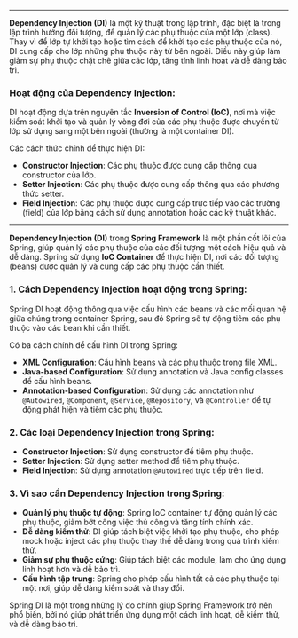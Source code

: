 
---
**Dependency Injection (DI)** là một kỹ thuật trong lập trình, đặc biệt là trong lập trình hướng đối tượng, để quản lý các phụ thuộc của một lớp (class). Thay vì để lớp tự khởi tạo hoặc tìm cách để khởi tạo các phụ thuộc của nó, DI cung cấp cho lớp những phụ thuộc này từ bên ngoài. Điều này giúp làm giảm sự phụ thuộc chặt chẽ giữa các lớp, tăng tính linh hoạt và dễ dàng bảo trì.

### **Hoạt động của Dependency Injection:**

DI hoạt động dựa trên nguyên tắc **Inversion of Control (IoC)**, nơi mà việc kiểm soát khởi tạo và quản lý vòng đời của các phụ thuộc được chuyển từ lớp sử dụng sang một bên ngoài (thường là một container DI).

Các cách thức chính để thực hiện DI:

- **Constructor Injection**: Các phụ thuộc được cung cấp thông qua constructor của lớp.
- **Setter Injection**: Các phụ thuộc được cung cấp thông qua các phương thức setter.
- **Field Injection**: Các phụ thuộc được cung cấp trực tiếp vào các trường (field) của lớp bằng cách sử dụng annotation hoặc các kỹ thuật khác.

---
**Dependency Injection (DI)** trong **Spring Framework** là một phần cốt lõi của Spring, giúp quản lý các phụ thuộc của các đối tượng một cách hiệu quả và dễ dàng. Spring sử dụng **IoC Container** để thực hiện DI, nơi các đối tượng (beans) được quản lý và cung cấp các phụ thuộc cần thiết.

### 1. **Cách Dependency Injection hoạt động trong Spring:**

Spring DI hoạt động thông qua việc cấu hình các beans và các mối quan hệ giữa chúng trong container Spring, sau đó Spring sẽ tự động tiêm các phụ thuộc vào các bean khi cần thiết.

Có ba cách chính để cấu hình DI trong Spring:

- **XML Configuration**: Cấu hình beans và các phụ thuộc trong file XML.
- **Java-based Configuration**: Sử dụng annotation và Java config classes để cấu hình beans.
- **Annotation-based Configuration**: Sử dụng các annotation như `@Autowired`, `@Component`, `@Service`, `@Repository`, và `@Controller` để tự động phát hiện và tiêm các phụ thuộc.

### 2. **Các loại Dependency Injection trong Spring:**

- **Constructor Injection**: Sử dụng constructor để tiêm phụ thuộc.
- **Setter Injection**: Sử dụng setter method để tiêm phụ thuộc.
- **Field Injection**: Sử dụng annotation `@Autowired` trực tiếp trên field.

### 3. **Vì sao cần Dependency Injection trong Spring:**

- **Quản lý phụ thuộc tự động**: Spring IoC container tự động quản lý các phụ thuộc, giảm bớt công việc thủ công và tăng tính chính xác.
- **Dễ dàng kiểm thử**: DI giúp tách biệt việc khởi tạo phụ thuộc, cho phép mock hoặc inject các phụ thuộc thay thế dễ dàng trong quá trình kiểm thử.
- **Giảm sự phụ thuộc cứng**: Giúp tách biệt các module, làm cho ứng dụng linh hoạt hơn và dễ bảo trì.
- **Cấu hình tập trung**: Spring cho phép cấu hình tất cả các phụ thuộc tại một nơi, giúp dễ dàng kiểm soát và thay đổi.

Spring DI là một trong những lý do chính giúp Spring Framework trở nên phổ biến, bởi nó giúp phát triển ứng dụng một cách linh hoạt, dễ kiểm thử, và dễ dàng bảo trì.